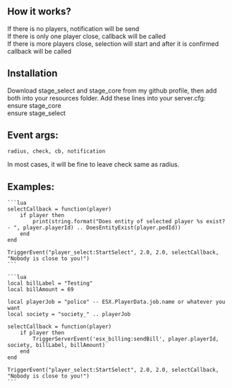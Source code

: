 ## How it works?
If there is no players, notification will be send\
If there is only one player close, callback will be called\
If there is more players close, selection will start and after it is confirmed callback will be called
## Installation
Download stage_select and stage_core from my github profile, then add both into your resources folder. Add these lines into your server.cfg:\
ensure stage_core\
ensure stage_select

## Event args:
    radius, check, cb, notification
	
In most cases, it will be fine to leave check same as radius.

## Examples:

    ```lua
    selectCallback = function(player)
        if player then
            print(string.format("Does entity of selected player %s exist? - ", player.playerId) .. DoesEntityExist(player.pedId))
        end
    end

    TriggerEvent("player_select:StartSelect", 2.0, 2.0, selectCallback, "Nobody is close to you!")
    ```

    ```lua
    local billLabel = "Testing"
    local billAmount = 69

    local playerJob = "police" -- ESX.PlayerData.job.name or whatever you want
    local society = "society_" .. playerJob

    selectCallback = function(player)
        if player then
            TriggerServerEvent('esx_billing:sendBill', player.playerId, society, billLabel, billAmount)
        end
    end

    TriggerEvent("player_select:StartSelect", 2.0, 2.0, selectCallback, "Nobody is close to you!")
    ```